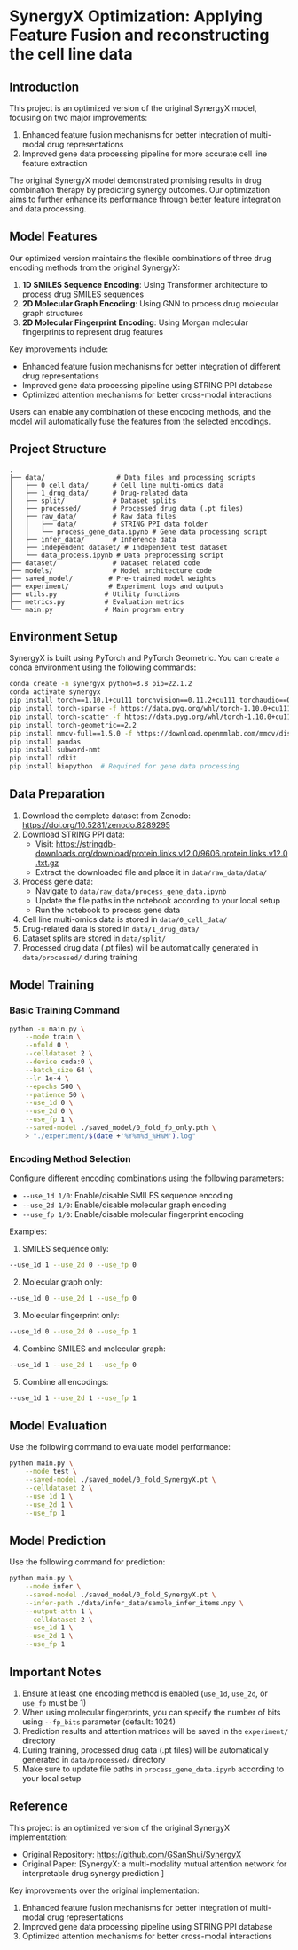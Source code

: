 # SynergyX Optimization: Applying Feature Fusion and reconstructing the cell line data

## Introduction
This project is an optimized version of the original SynergyX model, focusing on two major improvements:
1. Enhanced feature fusion mechanisms for better integration of multi-modal drug representations
2. Improved gene data processing pipeline for more accurate cell line feature extraction

The original SynergyX model demonstrated promising results in drug combination therapy by predicting synergy outcomes. Our optimization aims to further enhance its performance through better feature integration and data processing.

## Model Features
Our optimized version maintains the flexible combinations of three drug encoding methods from the original SynergyX:
1. **1D SMILES Sequence Encoding**: Using Transformer architecture to process drug SMILES sequences
2. **2D Molecular Graph Encoding**: Using GNN to process drug molecular graph structures
3. **2D Molecular Fingerprint Encoding**: Using Morgan molecular fingerprints to represent drug features

Key improvements include:
- Enhanced feature fusion mechanisms for better integration of different drug representations
- Improved gene data processing pipeline using STRING PPI database
- Optimized attention mechanisms for better cross-modal interactions

Users can enable any combination of these encoding methods, and the model will automatically fuse the features from the selected encodings.

## Project Structure
```
.
├── data/                  # Data files and processing scripts
│   ├── 0_cell_data/      # Cell line multi-omics data
│   ├── 1_drug_data/      # Drug-related data
│   ├── split/            # Dataset splits
│   ├── processed/        # Processed drug data (.pt files)
│   ├── raw_data/         # Raw data files
│   │   ├── data/         # STRING PPI data folder
│   │   └── process_gene_data.ipynb # Gene data processing script
│   ├── infer_data/       # Inference data
│   ├── independent dataset/ # Independent test dataset
│   └── data_process.ipynb # Data preprocessing script
├── dataset/              # Dataset related code
├── models/               # Model architecture code
├── saved_model/         # Pre-trained model weights
├── experiment/          # Experiment logs and outputs
├── utils.py            # Utility functions
├── metrics.py          # Evaluation metrics
└── main.py             # Main program entry
```

## Environment Setup
SynergyX is built using PyTorch and PyTorch Geometric. You can create a conda environment using the following commands:

```bash
conda create -n synergyx python=3.8 pip=22.1.2
conda activate synergyx
pip install torch==1.10.1+cu111 torchvision==0.11.2+cu111 torchaudio==0.10.1 -f https://download.pytorch.org/whl/torch_stable.html
pip install torch-sparse -f https://data.pyg.org/whl/torch-1.10.0+cu111.html
pip install torch-scatter -f https://data.pyg.org/whl/torch-1.10.0+cu111.html
pip install torch-geometric==2.2
pip install mmcv-full==1.5.0 -f https://download.openmmlab.com/mmcv/dist/cu111/torch1.10/index.html
pip install pandas
pip install subword-nmt
pip install rdkit
pip install biopython  # Required for gene data processing
```

## Data Preparation
1. Download the complete dataset from Zenodo: https://doi.org/10.5281/zenodo.8289295
2. Download STRING PPI data:
   - Visit: https://stringdb-downloads.org/download/protein.links.v12.0/9606.protein.links.v12.0.txt.gz
   - Extract the downloaded file and place it in `data/raw_data/data/`
3. Process gene data:
   - Navigate to `data/raw_data/process_gene_data.ipynb`
   - Update the file paths in the notebook according to your local setup
   - Run the notebook to process gene data
4. Cell line multi-omics data is stored in `data/0_cell_data/`
5. Drug-related data is stored in `data/1_drug_data/`
6. Dataset splits are stored in `data/split/`
7. Processed drug data (.pt files) will be automatically generated in `data/processed/` during training

## Model Training
### Basic Training Command
```bash
python -u main.py \
    --mode train \
    --nfold 0 \
    --celldataset 2 \
    --device cuda:0 \
    --batch_size 64 \
    --lr 1e-4 \
    --epochs 500 \
    --patience 50 \
    --use_1d 0 \
    --use_2d 0 \
    --use_fp 1 \
    --saved-model ./saved_model/0_fold_fp_only.pth \
    > "./experiment/$(date +'%Y%m%d_%H%M').log"
```

### Encoding Method Selection
Configure different encoding combinations using the following parameters:
- `--use_1d 1/0`: Enable/disable SMILES sequence encoding
- `--use_2d 1/0`: Enable/disable molecular graph encoding
- `--use_fp 1/0`: Enable/disable molecular fingerprint encoding

Examples:
1. SMILES sequence only:
```bash
--use_1d 1 --use_2d 0 --use_fp 0
```

2. Molecular graph only:
```bash
--use_1d 0 --use_2d 1 --use_fp 0
```

3. Molecular fingerprint only:
```bash
--use_1d 0 --use_2d 0 --use_fp 1
```

4. Combine SMILES and molecular graph:
```bash
--use_1d 1 --use_2d 1 --use_fp 0
```

5. Combine all encodings:
```bash
--use_1d 1 --use_2d 1 --use_fp 1
```

## Model Evaluation
Use the following command to evaluate model performance:
```bash
python main.py \
    --mode test \
    --saved-model ./saved_model/0_fold_SynergyX.pt \
    --celldataset 2 \
    --use_1d 1 \
    --use_2d 1 \
    --use_fp 1
```

## Model Prediction
Use the following command for prediction:
```bash
python main.py \
    --mode infer \
    --saved-model ./saved_model/0_fold_SynergyX.pt \
    --infer-path ./data/infer_data/sample_infer_items.npy \
    --output-attn 1 \
    --celldataset 2 \
    --use_1d 1 \
    --use_2d 1 \
    --use_fp 1
```

## Important Notes
1. Ensure at least one encoding method is enabled (`use_1d`, `use_2d`, or `use_fp` must be 1)
2. When using molecular fingerprints, you can specify the number of bits using `--fp_bits` parameter (default: 1024)
3. Prediction results and attention matrices will be saved in the `experiment/` directory
4. During training, processed drug data (.pt files) will be automatically generated in `data/processed/` directory
5. Make sure to update file paths in `process_gene_data.ipynb` according to your local setup

## Reference
This project is an optimized version of the original SynergyX implementation:
- Original Repository: https://github.com/GSanShui/SynergyX
- Original Paper: [SynergyX: a multi-modality mutual attention network for interpretable drug synergy prediction  ]

Key improvements over the original implementation:
1. Enhanced feature fusion mechanisms for better integration of multi-modal drug representations
2. Improved gene data processing pipeline using STRING PPI database
3. Optimized attention mechanisms for better cross-modal interactions
